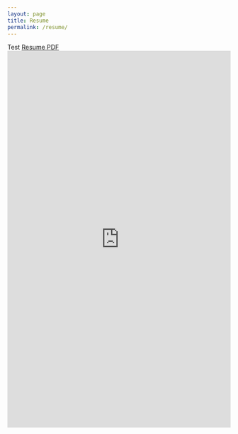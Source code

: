 ```yaml
---
layout: page
title: Resume
permalink: /resume/
---
```

Test
<a href="BJP_resume_2021_2_19.pdf" target="_blank">Resume PDF</a>
<embed src="https://polzinben.github.io/resume/BJP_resume_2021_2_19.pdf" width="100%" height="850px"/>